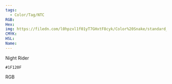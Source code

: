 ```yaml
---
tags:
  - Color/Tag/NTC
RGB:
Hex:
img: https://filedn.com/l0hpzxl1f01yT7GHxtF8cyk/Color%20Snake/standard_csv_to_svg/%23/1F120F.svg
CMYK:
HSL:
Name:
---
```

Night Rider
```palette
#1F120F
```
RGB
